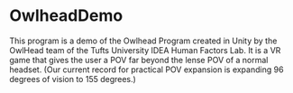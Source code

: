 # OwlheadDemo
This program is a demo of the Owlhead Program created in Unity by the OwlHead team of the Tufts University IDEA Human Factors Lab. It is a VR game that gives the user a POV far beyond the lense POV of a normal headset. (Our current record for practical POV expansion is expanding 96 degrees of vision to 155 degrees.)
